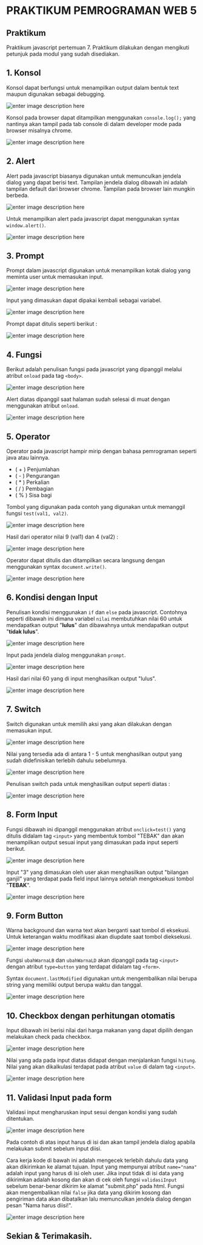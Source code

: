 

# PRAKTIKUM PEMROGRAMAN WEB 5

## Praktikum

Praktikum javascript pertemuan 7. Praktikum dilakukan dengan mengikuti petunjuk pada modul yang sudah disediakan.

## 1. Konsol

Konsol dapat berfungsi untuk menampilkan output dalam bentuk text maupun digunakan sebagai debugging.

![enter image description here](https://github.com/antonmartinus72/Lab5Web/raw/main/assets/1_ss.jpg)

Konsol pada browser dapat ditampilkan menggunakan `console.log();` yang nantinya akan tampil pada tab console di dalam developer mode pada browser misalnya chrome.

![enter image description here](https://github.com/antonmartinus72/Lab5Web/raw/main/assets/1_code.jpg)

## 2. Alert

Alert pada javascript biasanya digunakan untuk memunculkan jendela dialog yang dapat berisi text. Tampilan jendela dialog dibawah ini adalah tampilan default dari browser chrome. Tampilan pada browser lain mungkin berbeda.

![enter image description here](https://github.com/antonmartinus72/Lab5Web/raw/main/assets/2_ss.jpg)

Untuk menampilkan alert pada javascript dapat menggunakan syntax `window.alert()`.

![enter image description here](https://github.com/antonmartinus72/Lab5Web/raw/main/assets/2_code.jpg)

## 3. Prompt

Prompt dalam javascript digunakan untuk menampilkan kotak dialog yang meminta user untuk memasukan input.

![enter image description here](https://github.com/antonmartinus72/Lab5Web/raw/main/assets/3_ss.jpg)

Input yang dimasukan dapat dipakai kembali sebagai variabel.

![enter image description here](https://github.com/antonmartinus72/Lab5Web/raw/main/assets/3a_ss.jpg)

Prompt dapat ditulis seperti berikut :

![enter image description here](https://github.com/antonmartinus72/Lab5Web/raw/main/assets/3_code.jpg)

## 4. Fungsi

Berikut adalah penulisan fungsi pada javascript yang dipanggil melalui atribut `onload` pada tag `<body>`.

![enter image description here](https://github.com/antonmartinus72/Lab5Web/raw/main/assets/4_ss.jpg)

Alert diatas dipanggil saat halaman sudah selesai di muat dengan menggunakan atribut `onload`.

![enter image description here](https://github.com/antonmartinus72/Lab5Web/raw/main/assets/4_code.jpg)

## 5. Operator

Operator pada javascript hampir mirip dengan bahasa pemrograman seperti java atau lainnya.

 - ( + ) Penjumlahan
 - ( - ) Pengurangan
 - ( * ) Perkalian
 - ( / ) Pembagian
 - ( % ) Sisa bagi

Tombol yang digunakan pada contoh yang digunakan untuk memanggil fungsi `test(val1, val2)`.

![enter image description here](https://github.com/antonmartinus72/Lab5Web/raw/main/assets/5_ss.jpg)

Hasil dari operator nilai 9 (val1) dan 4 (val2) :

![enter image description here](https://github.com/antonmartinus72/Lab5Web/raw/main/assets/5a_ss.jpg)

Operator dapat ditulis dan ditampilkan secara langsung dengan menggunakan syntax `document.write()`.

![enter image description here](https://github.com/antonmartinus72/Lab5Web/raw/main/assets/5_code.jpg)

## 6. Kondisi dengan Input

Penulisan kondisi menggunakan `if` dan `else` pada javascript. Contohnya seperti dibawah ini dimana variabel `nilai`  membutuhkan nilai 60 untuk mendapatkan output "**lulus**" dan dibawahnya untuk mendapatkan output "**tidak lulus**".

![enter image description here](https://github.com/antonmartinus72/Lab5Web/raw/main/assets/6_code.jpg)

Input pada jendela dialog menggunakan `prompt`.

![enter image description here](https://github.com/antonmartinus72/Lab5Web/raw/main/assets/6_ss.jpg)

Hasil dari nilai 60 yang di input menghasilkan output "lulus".

![enter image description here](https://github.com/antonmartinus72/Lab5Web/raw/main/assets/6a_ss.jpg)


## 7. Switch

Switch digunakan untuk memilih aksi yang akan dilakukan dengan memasukan input.

![enter image description here](https://github.com/antonmartinus72/Lab5Web/raw/main/assets/7_ss.jpg)

Nilai yang tersedia ada di antara 1 - 5 untuk menghasilkan output yang sudah didefinisikan terlebih dahulu sebelumnya.

![enter image description here](https://github.com/antonmartinus72/Lab5Web/raw/main/assets/7a_ss.jpg)

Penulisan switch pada untuk menghasilkan output seperti diatas :

![enter image description here](https://github.com/antonmartinus72/Lab5Web/raw/main/assets/7_code.jpg)

## 8. Form Input

Fungsi dibawah ini dipanggil menggunakan atribut `onclick=test()` yang ditulis didalam tag `<input>` yang membentuk tombol "TEBAK" dan akan menampilkan output sesuai input yang dimasukan pada input seperti berikut.

![enter image description here](https://github.com/antonmartinus72/Lab5Web/raw/main/assets/8_code.jpg)

Input "3" yang dimasukan oleh user akan menghasilkan output "bilangan ganjil" yang terdapat pada field input lainnya setelah mengeksekusi tombol "**TEBAK**".

![enter image description here](https://github.com/antonmartinus72/Lab5Web/raw/main/assets/8_ss.jpg)

## 9. Form Button

Warna background dan warna text akan berganti saat tombol di eksekusi.
Untuk keterangan waktu modifikasi akan diupdate saat tombol dieksekusi.

![enter image description here](https://github.com/antonmartinus72/Lab5Web/raw/main/assets/9_ss.jpg)

Fungsi `ubahWarnaLB` dan `ubahWarnaLD` akan dipanggil pada tag `<input>` dengan atribut `type=button` yang terdapat didalam tag `<form>`.

Syntax `document.lastModified` digunakan untuk mengembalikan nilai berupa string yang memiliki output berupa waktu dan tanggal.

![enter image description here](https://github.com/antonmartinus72/Lab5Web/raw/main/assets/9_code.jpg)

## 10. Checkbox dengan perhitungan otomatis

Input dibawah ini berisi nilai dari harga makanan yang dapat dipilih dengan melakukan check pada checkbox.

![enter image description here](https://github.com/antonmartinus72/Lab5Web/raw/main/assets/10_ss.jpg)

Nilai yang ada pada input diatas didapat dengan menjalankan fungsi `hitung`. Nilai yang akan dikalkulasi terdapat pada atribut `value` di dalam tag `<input>`.

![enter image description here](https://github.com/antonmartinus72/Lab5Web/raw/main/assets/10_code.jpg)

## 11. Validasi Input pada form

Validasi input mengharuskan input sesui dengan kondisi yang sudah ditentukan.

![enter image description here](https://github.com/antonmartinus72/Lab5Web/raw/main/assets/11_ss.jpg)

Pada contoh di atas input harus di isi dan akan tampil jendela dialog apabila melakukan submit sebelum input diisi.

Cara kerja kode di bawah ini adalah mengecek terlebih dahulu data yang akan dikirimkan ke alamat tujuan. Input yang mempunyai atribut `name="nama"` adalah input yang harus di isi oleh user. Jika input tidak di isi data yang dikirimkan adalah kosong dan akan di cek oleh fungsi `validasiInput` sebelum benar-benar dikirim ke alamat "submit.php" pada html. Fungsi akan mengembalikan nilai `false` jika data yang dikirim kosong dan pengiriman data akan dibatalkan lalu memunculkan jendela dialog dengan pesan "Nama harus diisi!".
 
![enter image description here](https://github.com/antonmartinus72/Lab5Web/raw/main/assets/11_code.jpg)

## Sekian & Terimakasih.